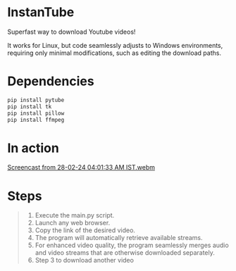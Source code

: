 # InstanTube
Superfast way to download Youtube videos!

It works for Linux, but code seamlessly adjusts to Windows environments, requiring only minimal modifications, such as editing the download paths.

# Dependencies

```bash
pip install pytube
pip install tk
pip install pillow
pip install ffmpeg
```

# In action
[Screencast from 28-02-24 04:01:33 AM IST.webm](https://github.com/rohit-umbare/InstanTube/assets/154395975/3cabb8bd-1b6f-466c-a589-961fe53a5de3)


# Steps

>1. Execute the main.py script.
>2. Launch any web browser.
>3. Copy the link of the desired video.
>4. The program will automatically retrieve available streams.
>5. For enhanced video quality, the program seamlessly merges audio and video streams that are otherwise downloaded separately.
>6. Step 3 to download another video
